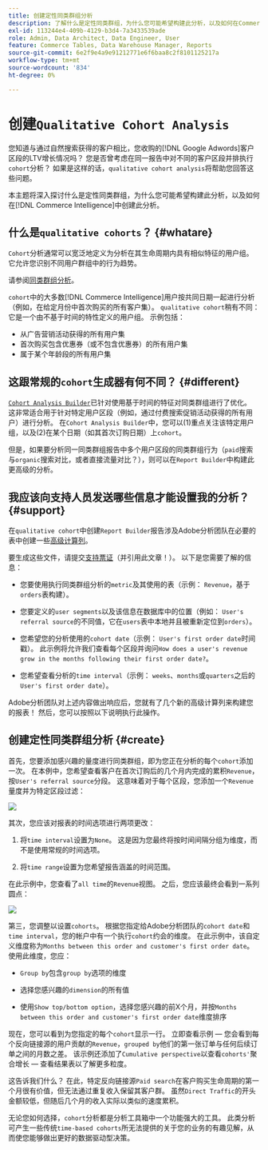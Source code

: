 ```yaml
---
title: 创建定性同类群组分析
description: 了解什么是定性同类群组，为什么您可能希望构建此分析，以及如何在Commerce Intelligence中创建此分析。
exl-id: 113244e4-409b-4129-b3d4-7a3433539ade
role: Admin, Data Architect, Data Engineer, User
feature: Commerce Tables, Data Warehouse Manager, Reports
source-git-commit: 6e2f9e4a9e91212771e6f6baa8c2f8101125217a
workflow-type: tm+mt
source-wordcount: '834'
ht-degree: 0%

---
```


# 创建`Qualitative Cohort Analysis`

您知道与通过自然搜索获得的客户相比，您收购的[!DNL Google Adwords]客户区段的LTV增长情况吗？ 您是否曾考虑在同一报告中对不同的客户区段并排执行`cohort`分析？ 如果是这样的话，`qualitative cohort analysis`将帮助您回答这些问题。

本主题将深入探讨什么是定性同类群组，为什么您可能希望构建此分析，以及如何在[!DNL Commerce Intelligence]中创建此分析。

## 什么是`qualitative cohorts`？ {#whatare}

`Cohort`分析通常可以宽泛地定义为分析在其生命周期内具有相似特征的用户组。 它允许您识别不同用户群组中的行为趋势。

请参阅[同类群组分析](https://www.cohortanalysis.com/)。

`cohort`中的大多数[!DNL Commerce Intelligence]用户按共同日期一起进行分析（例如，在给定月份中首次购买的所有客户集）。 `qualitative cohort`稍有不同：它是一个由不基于时间的特性定义的用户组。 示例包括：

* 从广告营销活动获得的所有用户集
* 首次购买包含优惠券（或不包含优惠券）的所有用户集
* 属于某个年龄段的所有用户集

## 这跟常规的`cohort`生成器有何不同？ {#different}

[`Cohort Analysis Builder`](../dev-reports/cohort-rpt-bldr.md)已针对使用基于时间的特征对同类群组进行了优化。 这非常适合用于针对特定用户区段（例如，通过付费搜索促销活动获得的所有用户）进行分析。 在`Cohort Analysis Builder`中，您可以(1)重点关注该特定用户组，以及(2)在某个日期（如其首次订购日期）上`cohort`。

但是，如果要分析同一同类群组报告中多个用户区段的同类群组行为（`paid`搜索与`organic`搜索对比，或者直接流量对比？），则可以在`Report Builder`中构建此更高级的分析。

## 我应该向支持人员发送哪些信息才能设置我的分析？ {#support}

在`qualitative cohort`中创建`Report Builder`报告涉及Adobe分析团队在必要的表中创建一些[高级计算列](../data-warehouse-mgr/creating-calculated-columns.md)。

要生成这些文件，请提交[支持票证](https://experienceleague.adobe.com/docs/commerce-knowledge-base/kb/troubleshooting/miscellaneous/mbi-service-policies.html?lang=zh-Hans)（并引用此文章！）。 以下是您需要了解的信息：

* 您要使用执行同类群组分析的`metric`及其使用的表（示例： `Revenue`，基于`orders`表构建）。

* 您要定义的`user segments`以及该信息在数据库中的位置（例如： `User's referral source`的不同值，它在`users`表中本地并且被重新定位到`orders`）。

* 您希望您的分析使用的`cohort date`（示例： `User's first order date`时间戳）。 此示例将允许我们查看每个区段并询问`How does a user's revenue grow in the months following their first order date?`。

* 您希望查看分析的`time interval`（示例： `weeks`、`months`或`quarters`之后的`User's first order date`）。

Adobe分析团队对上述内容做出响应后，您就有了几个新的高级计算列来构建您的报表！ 然后，您可以按照以下说明执行此操作。

## 创建定性同类群组分析 {#create}

首先，您要添加感兴趣的量度进行同类群组，即为您正在分析的每个`cohort`添加一次。 在本例中，您希望查看客户在首次订购后的几个月内完成的累积`Revenue`，按`User's referral source`分段。 这意味着对于每个区段，您添加一个`Revenue`量度并为特定区段过滤：

![](../../assets/qualcohort1.gif)

其次，您应该对报表的时间选项进行两项更改：

1. 将`time interval`设置为`None`。 这是因为您最终将按时间间隔分组为维度，而不是使用常规的时间选项。

1. 将`time range`设置为您希望报告涵盖的时间范围。

在此示例中，您查看了`all time`的`Revenue`视图。 之后，您应该最终会看到一系列圆点：

![](../../assets/qualcohort2.gif)

第三，您调整以设置`cohorts`。 根据您指定给Adobe分析团队的`cohort date`和`time interval`，您的帐户中有一个执行`cohort`约会的维度。 在此示例中，该自定义维度称为`Months between this order and customer's first order date`。 使用此维度，您应：

* `Group by`包含`group by`选项的维度

* 选择您感兴趣的`dimension`的所有值

* 使用`Show top/bottom option`，选择您感兴趣的前X个月，并按`Months between this order and customer's first order date`维度排序

现在，您可以看到为您指定的每个`cohort`显示一行。 立即查看示例 — 您会看到每个反向链接源的用户贡献的`Revenue`，`grouped by`他们的第一张订单与任何后续订单之间的月数之差。 该示例还添加了`Cumulative perspective`以查看`cohorts'`聚合增长 — 查看结果表以了解更多粒度。

这告诉我们什么？ 在此，特定反向链接源`Paid search`在客户购买生命周期的第一个月很有价值，但无法通过重复收入保留其客户群。 虽然`Direct Traffic`的开头金额较低，但随后几个月的收入实际以类似的速度累积。

无论您如何选择，`cohort`分析都是分析工具箱中一个功能强大的工具。 此类分析可产生一些传统`time-based cohorts`所无法提供的关于您的业务的有趣见解，从而使您能够做出更好的数据驱动型决策。
